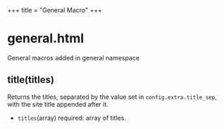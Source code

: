 +++
title = "General Macro"
+++
# general.html
General macros added in general namespace

## title(titles)
Returns the titles, separated by the value set in `config.extra.title_sep`, with the site title appended after it.
- `titles`(array) required: array of titles.